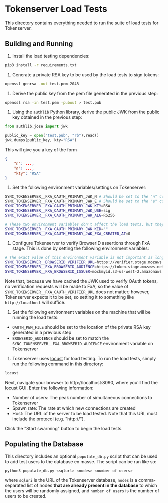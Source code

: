 # Tokenserver Load Tests

This directory contains everything needed to run the suite of load tests for Tokenserver.

## Building and Running
1. Install the load testing dependencies:
```sh
pip3 install -r requirements.txt
```
1. Generate a private RSA key to be used by the load tests to sign tokens:
```sh
openssl genrsa -out test.pem 2048
```
1. Derive the public key from the pem file generated in the previous step:
```sh
openssl rsa -in test.pem -pubout > test.pub
```
1. Using the `authlib` Python library, derive the public JWK from the public key obtained in the previous step:
```python
from authlib.jose import jwk

public_key = open("test.pub", "rb").read()
jwk.dumps(public_key, kty="RSA")
```
This will give you a key of the form
```json
{
    "n": ...,
    "e": ...,
    "kty": "RSA"
}
```
1. Set the following environment variables/settings on Tokenserver:
```sh
SYNC_TOKENSERVER__FXA_OAUTH_PRIMARY_JWK_N # Should be set to the "n" component of the JWK
SYNC_TOKENSERVER__FXA_OAUTH_PRIMARY_JWK_E # Should be set to the "e" component of the JWK (this value should almost always be "AQAB")
SYNC_TOKENSERVER__FXA_OAUTH_PRIMARY_JWK_KTY=RSA
SYNC_TOKENSERVER__FXA_OAUTH_PRIMARY_JWK_USE=sig
SYNC_TOKENSERVER__FXA_OAUTH_PRIMARY_JWK_ALG=RS256

# These two environment variables don't affect the load tests, but they need to be set:
SYNC_TOKENSERVER__FXA_OAUTH_PRIMARY_JWK_KID=""
SYNC_TOKENSERVER__FXA_OAUTH_PRIMARY_JWK_FXA_CREATED_AT=0
```
1. Configure Tokenserver to verify BrowserID assertions through FxA stage. This is done by setting the following environment variables:
```sh
# The exact value of this environment variable is not important as long as it matches the `BROWSERID_AUDIENCE` environment variable set on the machine running the load tests, as described below
SYNC_TOKENSERVER__BROWSERID_VERIFIER_URL=https://verifier.stage.mozaws.net/v2
SYNC_TOKENSERVER__FXA_BROWSERID_AUDIENCE=https://token.stage.mozaws.net
SYNC_TOKENSERVER__FXA_BROWSERID_ISSUER=mockmyid.s3-us-west-2.amazonaws.com
```
Note that, because we have cached the JWK used to verify OAuth tokens, no verification requests will be made to FxA, so the value of `SYNC_TOKENSERVER__FXA_OAUTH_VERIFIER_URL` does not matter; however, Tokenserver expects it to be set, so setting it to something like `http://localhost` will suffice.
1. Set the following environment variables on the machine that will be running the load tests:
* `OAUTH_PEM_FILE` should be set to the location of the private RSA key generated in a previous step
* `BROWSERID_AUDIENCE` should be set to match the `SYNC_TOKENSERVER__FXA_BROWSERID_AUDIENCE` environment variable on Tokenserver
1. Tokenserver uses [locust](https://locust.io/) for load testing. To run the load tests, simply run the following command in this directory:
```sh
locust
```
Next, navigate your browser to http://localhost:8090, where you'll find the locust GUI. Enter the following information:
* Number of users: The peak number of simultaneous connections to Tokenserver
* Spawn rate: The rate at which new connections are created
* Host: The URL of the server to be load tested. Note that this URL must include the protocol (e.g. "http://").

Click the "Start swarming" button to begin the load tests.

## Populating the Database
This directory includes an optional `populate_db.py` script that can be used to add test users to the database en masse. The script can be run like so:
```sh
python3 populate_db.py <sqlurl> <nodes> <number of users>
```
where `sqluri` is the URL of the Tokenserver database, `nodes` is a comma-separated list of nodes **that are already present in the database** to which the users will be randomly assigned, and `number of users` is the number of users to be created. 
